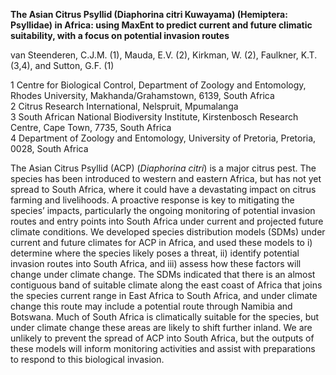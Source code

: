 **The Asian Citrus Psyllid (Diaphorina citri Kuwayama) (Hemiptera: Psyllidae) in Africa: using MaxEnt to predict current and future climatic suitability, with a focus on potential invasion routes**  

van Steenderen, C.J.M. (1), Mauda, E.V. (2), Kirkman, W. (2), Faulkner, K.T. (3,4), and Sutton, G.F. (1)  

1 Centre for Biological Control, Department of Zoology and Entomology, Rhodes University, Makhanda/Grahamstown, 6139, South Africa  
2 Citrus Research International, Nelspruit, Mpumalanga  
3 South African National Biodiversity Institute, Kirstenbosch Research Centre, Cape Town, 7735, South Africa  
4 Department of Zoology and Entomology, University of Pretoria, Pretoria, 0028, South Africa  

The Asian Citrus Psyllid (ACP) (*Diaphorina citri*) is a major citrus pest. The species has been introduced to western and eastern Africa, but has not yet spread to South Africa, where it could have a devastating impact on citrus farming and livelihoods. A proactive response is key to mitigating the species’ impacts, particularly the ongoing monitoring of potential invasion routes and entry points into South Africa under current and projected future climate conditions. We developed species distribution models (SDMs) under current and future climates for ACP in Africa, and used these models to i) determine where the species likely poses a threat, ii) identify potential invasion routes into South Africa, and iii) assess how these factors will change under climate change. The SDMs indicated that there is an almost contiguous band of suitable climate along the east coast of Africa that joins the species current range in East Africa to South Africa, and under climate change this route may include a potential route through Namibia and Botswana. Much of South Africa is climatically suitable for the species, but under climate change these areas are likely to shift further inland. We are unlikely to prevent the spread of ACP into South Africa, but the outputs of these models will inform monitoring activities and assist with preparations to respond to this biological invasion.
